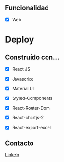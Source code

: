 ## Funcionalidad
- [x] Web
# Deploy




## Construído con…

- [x] React JS
- [x] Javascript
- [x] Material UI
- [x] Styled-Components
- [x] React-Router-Dom
- [x] React-chartjs-2
- [x] React-export-excel


## Contacto

[LinkeIn](https://www.linkedin.com/in/macarena-reale-portelli)

